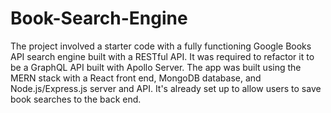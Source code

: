 # Book-Search-Engine

The project involved a starter code with a fully functioning Google Books API search engine built with a RESTful API. It was required to refactor it to be a GraphQL API built with Apollo Server. The app was built using the MERN stack with a React front end, MongoDB database, and Node.js/Express.js server and API. It's already set up to allow users to save book searches to the back end.
